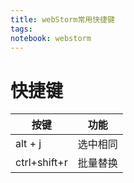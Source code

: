 ```yaml
---
title: webStorm常用快捷键
tags:
notebook: webstorm
---
```

# 快捷键

| 按键         | 功能     |
| ------------ | -------- |
| alt + j      | 选中相同 |
| ctrl+shift+r | 批量替换 |
